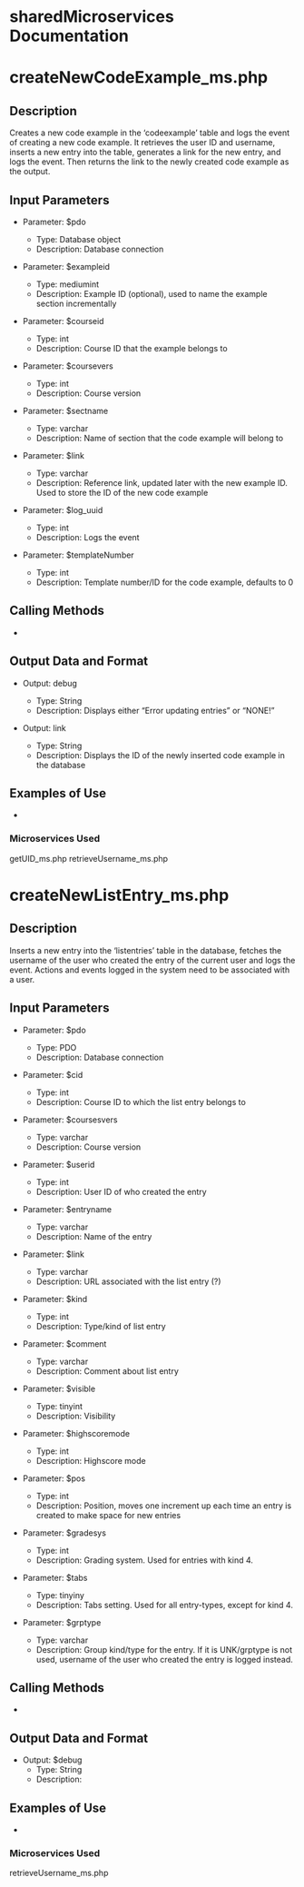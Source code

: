 # sharedMicroservices Documentation

# createNewCodeExample_ms.php

## Description
Creates a new code example in the ‘codeexample’ table and logs the event of creating a new code example. 
It retrieves the user ID and username, inserts a new entry into the table, generates a link for the new entry, and logs the event. Then returns the link to the newly created code example as the output.

## Input Parameters
- Parameter: $pdo
   - Type: Database object
   - Description: Database connection 

- Parameter: $exampleid
   - Type: mediumint
   - Description: Example ID (optional), used to name the example section incrementally

- Parameter: $courseid
   - Type: int
   - Description: Course ID that the example belongs to

- Parameter: $coursevers
   - Type: int
   - Description: Course version

- Parameter: $sectname
   - Type: varchar
   - Description: Name of section that the code example will belong to

- Parameter: $link
   - Type: varchar
   - Description: Reference link, updated later with the new example ID. Used to store the ID of the new code example

- Parameter: $log_uuid
   - Type: int
   - Description: Logs the event

- Parameter: $templateNumber
   - Type: int
   - Description: Template number/ID for the code example, defaults to 0

## Calling Methods
- 

## Output Data and Format
- Output: debug	
   - Type: String
   - Description: Displays either “Error updating entries” or “NONE!”

- Output: link
   - Type: String
   - Description: Displays the ID of the newly inserted code example in the database

## Examples of Use
-

### Microservices Used
getUID_ms.php
retrieveUsername_ms.php


# createNewListEntry_ms.php

## Description
Inserts a new entry into the ‘listentries’ table in the database, fetches the username of the user who created the entry of the current user and logs the event. Actions and events logged in the system need to be associated with a user.

## Input Parameters
- Parameter: $pdo
   - Type: PDO
   - Description: Database connection

- Parameter: $cid
   - Type: int
   - Description: Course ID to which the list entry belongs to

- Parameter: $coursesvers
   - Type: varchar
   - Description: Course version

- Parameter: $userid
   - Type: int
   - Description: User ID of who created the entry

- Parameter: $entryname
   - Type: varchar
   - Description: Name of the entry

- Parameter: $link
   - Type: varchar
   - Description: URL associated with the list entry (?)

- Parameter: $kind
   - Type: int
   - Description: Type/kind of list entry

- Parameter: $comment
   - Type: varchar
   - Description: Comment about list entry

- Parameter: $visible
   - Type: tinyint
   - Description: Visibility

- Parameter: $highscoremode
   - Type: int
   - Description: Highscore mode

- Parameter: $pos
   - Type: int
   - Description: Position, moves one increment up each time an entry is created to make space for new entries

- Parameter: $gradesys
   - Type: int
   - Description: Grading system. Used for entries with kind 4.

- Parameter: $tabs
   - Type: tinyiny
   - Description: Tabs setting. Used for all entry-types, except for kind 4.

- Parameter: $grptype
   - Type: varchar
   - Description: Group kind/type for the entry. If it is UNK/grptype is not used, username of the user who created the entry is logged instead.

## Calling Methods
-

## Output Data and Format
- Output: $debug
   - Type: String
   - Description: 

## Examples of Use
-

### Microservices Used
retrieveUsername_ms.php